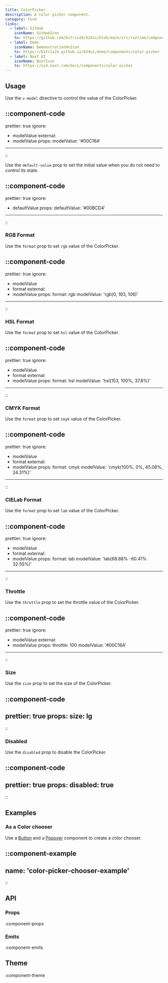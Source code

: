 ```yaml
---
title: ColorPicker
description: A color picker component.
category: form
links:
  - label: GitHub
    iconName: GitHubIcon
    to: https://github.com/bitrix24/b24ui/blob/main/src/runtime/components/ColorPicker.vue
  - label: Demo
    iconName: DemonstrationOnIcon
    to: https://bitrix24.github.io/b24ui/demo/components/color-picker
  - label: Nuxt UI
    iconName: NuxtIcon
    to: https://ui4.nuxt.com/docs/components/color-picker
---
```


## Usage

Use the `v-model` directive to control the value of the ColorPicker.

::component-code
---
prettier: true
ignore:
  - modelValue
external:
  - modelValue
props:
  modelValue: '#00C16A'
---
::

Use the `default-value` prop to set the initial value when you do not need to control its state.

::component-code
---
prettier: true
ignore:
  - defaultValue
props:
  defaultValue: '#00BCD4'
---
::

### RGB Format

Use the `format` prop to set `rgb` value of the ColorPicker.

::component-code
---
prettier: true
ignore:
  - modelValue
  - format
external:
  - modelValue
props:
  format: rgb
  modelValue: 'rgb(0, 193, 106)'
---
::

### HSL Format

Use the `format` prop to set `hsl` value of the ColorPicker.

::component-code
---
prettier: true
ignore:
  - modelValue
  - format
external:
  - modelValue
props:
  format: hsl
  modelValue: 'hsl(153, 100%, 37.8%)'
---
::

### CMYK Format

Use the `format` prop to set `cmyk` value of the ColorPicker.

::component-code
---
prettier: true
ignore:
  - modelValue
  - format
external:
  - modelValue
props:
  format: cmyk
  modelValue: 'cmyk(100%, 0%, 45.08%, 24.31%)'
---
::

### CIELab Format

Use the `format` prop to set `lab` value of the ColorPicker.

::component-code
---
prettier: true
ignore:
  - modelValue
  - format
external:
  - modelValue
props:
  format: lab
  modelValue: 'lab(68.88% -60.41% 32.55%)'
---
::

### Throttle

Use the `throttle` prop to set the throttle value of the ColorPicker.

::component-code
---
prettier: true
ignore:
  - modelValue
external:
  - modelValue
props:
  throttle: 100
  modelValue: '#00C16A'
---
::

### Size

Use the `size` prop to set the size of the ColorPicker.

::component-code
---
prettier: true
props:
  size: lg
---
::

### Disabled

Use the `disabled` prop to disable the ColorPicker.

::component-code
---
prettier: true
props:
  disabled: true
---
::

## Examples

### As a Color chooser

Use a [Button](/docs/components/button/) and a [Popover](/docs/components/popover/) component to create a color chooser.

::component-example
---
name: 'color-picker-chooser-example'
---
::

## API

### Props

:component-props

### Emits

:component-emits

## Theme

:component-theme
